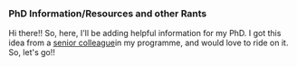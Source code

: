 ### PhD Information/Resources and other Rants
Hi there!! So, here, I'll be adding helpful information for my PhD. I got this idea from a [senior colleague](https://github.com/33fred33)in my programme, and would love to ride on it. So, let's go!!

